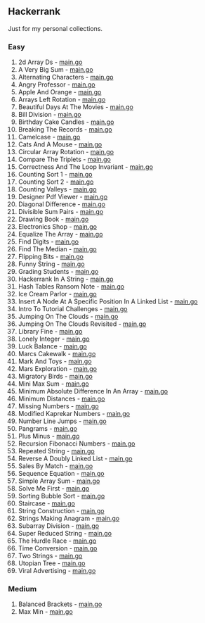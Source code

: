 ## Hackerrank

Just for my personal collections.

<!-- start dictionary -->

### Easy 
1. 2d Array Ds - [main.go](easy/2d-array-ds/main.go)
2. A Very Big Sum - [main.go](easy/a-very-big-sum/main.go)
3. Alternating Characters - [main.go](easy/alternating-characters/main.go)
4. Angry Professor - [main.go](easy/angry-professor/main.go)
5. Apple And Orange - [main.go](easy/apple-and-orange/main.go)
6. Arrays Left Rotation - [main.go](easy/arrays-left-rotation/main.go)
7. Beautiful Days At The Movies - [main.go](easy/beautiful-days-at-the-movies/main.go)
8. Bill Division - [main.go](easy/bill-division/main.go)
9. Birthday Cake Candles - [main.go](easy/birthday-cake-candles/main.go)
10. Breaking The Records - [main.go](easy/breaking-the-records/main.go)
11. Camelcase - [main.go](easy/camelcase/main.go)
12. Cats And A Mouse - [main.go](easy/cats-and-a-mouse/main.go)
13. Circular Array Rotation - [main.go](easy/circular-array-rotation/main.go)
14. Compare The Triplets - [main.go](easy/compare-the-triplets/main.go)
15. Correctness And The Loop Invariant - [main.go](easy/correctness-and-the-loop-invariant/main.go)
16. Counting Sort 1 - [main.go](easy/counting-sort-1/main.go)
17. Counting Sort 2 - [main.go](easy/counting-sort-2/main.go)
18. Counting Valleys - [main.go](easy/counting-valleys/main.go)
19. Designer Pdf Viewer - [main.go](easy/designer-pdf-viewer/main.go)
20. Diagonal Difference - [main.go](easy/diagonal-difference/main.go)
21. Divisible Sum Pairs - [main.go](easy/divisible-sum-pairs/main.go)
22. Drawing Book - [main.go](easy/drawing-book/main.go)
23. Electronics Shop - [main.go](easy/electronics-shop/main.go)
24. Equalize The Array - [main.go](easy/equalize-the-array/main.go)
25. Find Digits - [main.go](easy/find-digits/main.go)
26. Find The Median - [main.go](easy/find-the-median/main.go)
27. Flipping Bits - [main.go](easy/flipping-bits/main.go)
28. Funny String - [main.go](easy/funny-string/main.go)
29. Grading Students - [main.go](easy/grading-students/main.go)
30. Hackerrank In A String - [main.go](easy/hackerrank-in-a-string/main.go)
31. Hash Tables Ransom Note - [main.go](easy/hash-tables-ransom-note/main.go)
32. Ice Cream Parlor - [main.go](easy/ice-cream-parlor/main.go)
33. Insert A Node At A Specific Position In A Linked List - [main.go](easy/insert-a-node-at-a-specific-position-in-a-linked-list/main.go)
34. Intro To Tutorial Challenges - [main.go](easy/intro-to-tutorial-challenges/main.go)
35. Jumping On The Clouds - [main.go](easy/jumping-on-the-clouds/main.go)
36. Jumping On The Clouds Revisited - [main.go](easy/jumping-on-the-clouds-revisited/main.go)
37. Library Fine - [main.go](easy/library-fine/main.go)
38. Lonely Integer - [main.go](easy/lonely-integer/main.go)
39. Luck Balance - [main.go](easy/luck-balance/main.go)
40. Marcs Cakewalk - [main.go](easy/marcs-cakewalk/main.go)
41. Mark And Toys - [main.go](easy/mark-and-toys/main.go)
42. Mars Exploration - [main.go](easy/mars-exploration/main.go)
43. Migratory Birds - [main.go](easy/migratory-birds/main.go)
44. Mini Max Sum - [main.go](easy/mini-max-sum/main.go)
45. Minimum Absolute Difference In An Array - [main.go](easy/minimum-absolute-difference-in-an-array/main.go)
46. Minimum Distances - [main.go](easy/minimum-distances/main.go)
47. Missing Numbers - [main.go](easy/missing-numbers/main.go)
48. Modified Kaprekar Numbers - [main.go](easy/modified-kaprekar-numbers/main.go)
49. Number Line Jumps - [main.go](easy/number-line-jumps/main.go)
50. Pangrams - [main.go](easy/pangrams/main.go)
51. Plus Minus - [main.go](easy/plus-minus/main.go)
52. Recursion Fibonacci Numbers - [main.go](easy/recursion-fibonacci-numbers/main.go)
53. Repeated String - [main.go](easy/repeated-string/main.go)
54. Reverse A Doubly Linked List - [main.go](easy/reverse-a-doubly-linked-list/main.go)
55. Sales By Match - [main.go](easy/sales-by-match/main.go)
56. Sequence Equation - [main.go](easy/sequence-equation/main.go)
57. Simple Array Sum - [main.go](easy/simple-array-sum/main.go)
58. Solve Me First - [main.go](easy/solve-me-first/main.go)
59. Sorting Bubble Sort - [main.go](easy/sorting-bubble-sort/main.go)
60. Staircase - [main.go](easy/staircase/main.go)
61. String Construction - [main.go](easy/string-construction/main.go)
62. Strings Making Anagram - [main.go](easy/strings-making-anagram/main.go)
63. Subarray Division - [main.go](easy/subarray-division/main.go)
64. Super Reduced String - [main.go](easy/super-reduced-string/main.go)
65. The Hurdle Race - [main.go](easy/the-hurdle-race/main.go)
66. Time Conversion - [main.go](easy/time-conversion/main.go)
67. Two Strings - [main.go](easy/two-strings/main.go)
68. Utopian Tree - [main.go](easy/utopian-tree/main.go)
69. Viral Advertising - [main.go](easy/viral-advertising/main.go)


### Medium 
1. Balanced Brackets - [main.go](medium/balanced-brackets/main.go)
2. Max Min - [main.go](medium/max-min/main.go)

<!-- end dictionary -->
